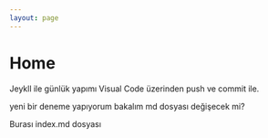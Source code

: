 ```yaml
---
layout: page
---
```


# Home
Jeykll ile günlük yapımı Visual Code üzerinden push ve commit ile.

yeni bir deneme yapıyorum bakalım md dosyası değişecek mi?

Burası index.md dosyası